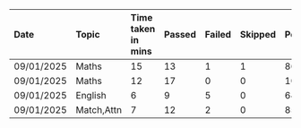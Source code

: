 |Date      |Topic     |Time taken in mins|Passed|Failed|Skipped|Percentage|
|:---------|:---------|:-----------------|:-----|:-----|:------|:---------|
|09/01/2025|Maths     |15                |13    |1     |1      |86%       |
|09/01/2025|Maths     |12                |17    |0     |0      |100%      |
|09/01/2025|English   |6                 |9     |5     |0      |64%       |
|09/01/2025|Match,Attn|7                 |12    |2     |0      |85%       |
